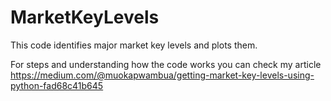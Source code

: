 # MarketKeyLevels
This code identifies major market key levels and plots them.

For steps and understanding how the code works you can check my article https://medium.com/@muokapwambua/getting-market-key-levels-using-python-fad68c41b645 
